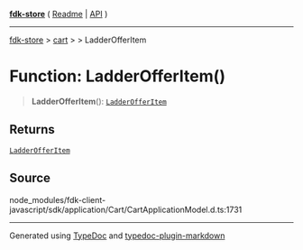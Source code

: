 [**fdk-store**](../../../README.md) ( [Readme](../../../README.md) \| [API](../../../API.md) )

---

[fdk-store](../../../API.md) > [cart](../../README.md) > [<internal>](../README.md) > LadderOfferItem

# Function: LadderOfferItem()

> **LadderOfferItem**(): [`LadderOfferItem`](../type-aliases/type-alias.LadderOfferItem.md)

## Returns

[`LadderOfferItem`](../type-aliases/type-alias.LadderOfferItem.md)

## Source

node_modules/fdk-client-javascript/sdk/application/Cart/CartApplicationModel.d.ts:1731

---

Generated using [TypeDoc](https://typedoc.org/) and [typedoc-plugin-markdown](https://www.npmjs.com/package/typedoc-plugin-markdown)
